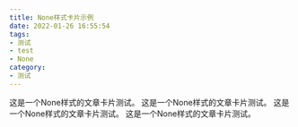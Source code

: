 ```yaml
---
title: None样式卡片示例
date: 2022-01-26 16:55:54
tags:
- 测试
- test
- None
category:
- 测试
---
```


这是一个None样式的文章卡片测试。
这是一个None样式的文章卡片测试。
这是一个None样式的文章卡片测试。
这是一个None样式的文章卡片测试。
